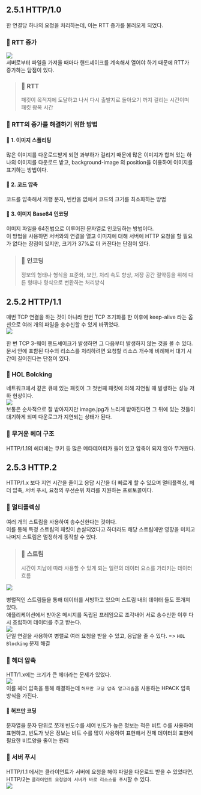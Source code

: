 ## 2.5.1 HTTP/1.0

한 연결당 하나의 요청을 처리하는데, 이는 RTT 증가를 불러오게 되었다.

### 🍭 RTT 증가

![](https://velog.velcdn.com/images/samuel_/post/b4269abd-f42a-4e82-9664-ee597ef14449/image.png) <br/>
서버로부터 파일을 가져올 때마다 핸드셰이크를 계속해서 열어야 하기 때문에 RTT가 증가하는 담점이 있다.<br/>

> ### 🍬 RTT
>
> 패킷이 목적지에 도달하고 나서 다시 출발지로 돌아오기 까지 걸리는 시간이며 패킷 왕복 시간

### 🍭 RTT의 증가를 해결하기 위한 방법

#### 🍬 1. 이미지 스플리팅

많은 이미지를 다운로드받게 되면 과부하가 걸리기 때문에 많은 이미지가 합쳐 있는 하나의 이미지를 다운로드 받고, background-image 의 position을 이용하여 이미지를 표기하는 방법이다.<br/>

#### 🍬 2. 코드 압축

코드를 압축해서 개행 문자, 빈칸을 없애서 코드의 크기를 최소화하는 방법<br/>

#### 🍬 3. 이미지 Base64 인코딩

이미지 파일을 64진법으로 이루어진 문자열로 인코딩하는 방법이다.<br/>
이 방법을 사용하면 서버와의 연결을 열고 이미지에 대해 서버에 HTTP 요청을 할 필요가 없다는 장점이 있지만, 크기가 37%로 더 커진다는 단점이 있다.<br/>

> ### 🍬 인코딩
>
> 정보의 형태나 형식을 표준화, 보안, 처리 속도 향상, 저장 공간 절약등을 위해 다른 형태나 형식으로 변환하는 처리방식

## 2.5.2 HTTP/1.1

매번 TCP 연결을 하는 것이 아니라 한번 TCP 초기화를 한 이후에 keep-alive 라는 옵션으로 여러 개의 파일을 송수신할 수 있게 바뀌었다.<br/>
![](https://velog.velcdn.com/images/samuel_/post/32e64658-9113-4ac3-80cc-1fbed55e027e/image.png)<br/>

한 번 TCP 3-웨이 핸드셰이크가 발생하면 그 다음부터 발생하지 않는 것을 볼 수 있다.<br/>
문서 안에 포함된 다수의 리소스를 처리하려면 요청할 리소스 개수에 비례해서 대기 시간이 길어진다는 단점이 있다.<br/>

### 🍭 HOL Bolcking

네트워크에서 같은 큐에 있는 패킷이 그 첫번째 패킷에 의해 지연될 때 발생하는 성능 저하 현상이다.<br/>
![](https://velog.velcdn.com/images/samuel_/post/7b22377e-3e82-45ea-ab35-acbea7e5f257/image.png)<br/>
보통은 순차적으로 잘 받아지지만 image.jpg가 느리게 받아진다면 그 뒤에 있는 것들이 대기하게 되며 다운로그가 지연되는 상태가 된다.<br/>

### 🍭 무거운 헤더 구조

HTTP/1.1의 헤더에는 쿠키 등 많은 메타데이터가 들어 있고 압축이 되지 않아 무거웠다.<br/>

## 2.5.3 HTTP.2

HTTP/1.x 보다 지연 시간을 줄이고 응답 시간을 더 빠르게 할 수 있으며 멀티플렉싱, 헤더 압축, 서버 푸시, 요청의 우선순위 처리를 지원하는 프로토콜이다.<br/>

### 🍭 멀티플렉싱

여러 개의 스트림을 사용하여 송수신한다는 것이다.<br/>
이를 통해 특정 스트림의 패킷이 손실되었다고 하더라도 해당 스트림에만 영향을 미치고 나머지 스트림은 멀정하게 동작할 수 있다.<br/>

> ### 🍬 스트림
>
> 시간이 지남에 따라 사용할 수 있게 되는 일련의 데이터 요소를 가리키는 데이터 흐름

![](https://velog.velcdn.com/images/samuel_/post/e108351f-4d02-44b3-b9f2-909e35edd5fb/image.png)<br/>

병렬적인 스트림들을 통해 데이터를 서빙하고 있으며 스트림 내의 데이터 들도 쪼개져 있다.<br/>
애플리케이션에서 받아온 메시지를 독립된 프레임으로 조각내어 서로 송수신한 이후 다시 조립하여 데이터를 주고 받는다.<br/>
![](https://velog.velcdn.com/images/samuel_/post/590d9bcb-332f-4ebf-9a04-1ba6d5a626d0/image.png) <br/>
단일 연결을 사용하여 병렬로 여러 요청을 받을 수 있고, 응답을 줄 수 있다. => `HOL Blocking` 문제 해결

### 🍭 헤더 압축

HTT/1.x에는 크기가 큰 헤더라는 문제가 있었다.<br/>
![](https://velog.velcdn.com/images/samuel_/post/187b6655-bb7f-4ddc-8e0a-f8591a715b81/image.png) <br/>
이를 헤더 압축을 통해 해결하는데 `허프만 코딩 압축 알고리즘`을 사용하는 HPACK 압축 방식을 가진다.<br/>

#### 🍬 허프만 코딩

문자열을 문자 단위로 쪼개 빈도수를 세어 빈도가 높은 정보는 적은 비트 수를 사용하여 표현하고, 빈도가 낮은 정보는 비트 수를 많이 사용하여 표현해서 전체 데이터의 표현에 필요한 비트양을 줄이는 원리

### 🍭 서버 푸시

HTTP/1.1 에서는 클라이언트가 서버에 요청을 해야 파일을 다운로드 받을 수 있었다면, HTTP/2는 `클라이언트 요청없이 서버가 바로 리소스를 푸시`할 수 있다.<br/>
![](https://velog.velcdn.com/images/samuel_/post/668fa1d9-9cec-4546-9c69-e67ad5123366/image.png)<br/>
